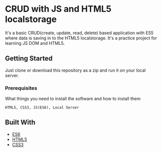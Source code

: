 # CRUD with JS and HTML5 localstorage

It's a basic CRUD(create, update, read, delete) based application with ES5 where data is saving in to the HTML5 localstorage. It's a practice project for learning JS DOM and HTML5.

## Getting Started

Just clone or download this repository as a zip and run it on your local server.

### Prerequisites

What things you need to install the software and how to install them

```
HTML5, CSS3, JS(ES6), Local Server
```

## Built With

* [ES6](https://developer.mozilla.org/bm/docs/Web/JavaScript)
* [HTML5](https://www.w3schools.com/html/html5_intro.asp)
* [CSS3](https://www.w3schools.com/css/default.asp)
